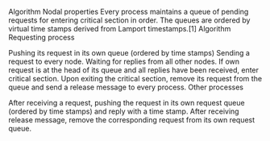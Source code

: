 Algorithm
Nodal properties
Every process maintains a queue of pending requests for entering critical section in order. The queues are ordered by virtual time stamps derived from Lamport timestamps.[1]
Algorithm
Requesting process

Pushing its request in its own queue (ordered by time stamps)
Sending a request to every node.
Waiting for replies from all other nodes.
If own request is at the head of its queue and all replies have been received, enter critical section.
Upon exiting the critical section, remove its request from the queue and send a release message to every process.
Other processes

After receiving a request, pushing the request in its own request queue (ordered by time stamps) and reply with a time stamp.
After receiving release message, remove the corresponding request from its own request queue.

